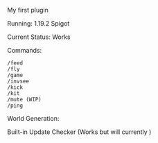 My first plugin

Running: 1.19.2 Spigot

Current Status: Works

Commands:
 
    /feed
    /fly
    /game
    /invsee
    /kick
    /kit
    /mute (WIP)
    /ping

World Generation:

Built-in Update Checker (Works but will currently )